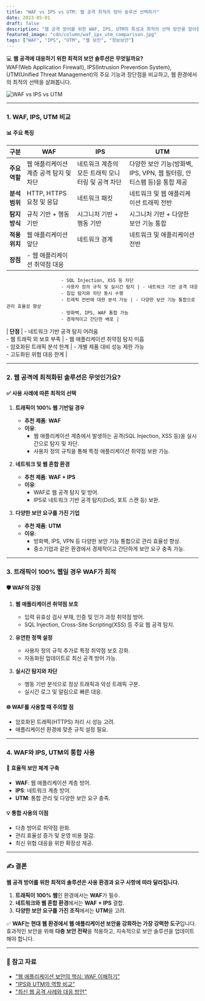```yaml
---
title: "WAF vs IPS vs UTM: 웹 공격 최적의 방어 솔루션 선택하기"
date: 2023-05-01
draft: false
description: "웹 공격 방어를 위한 WAF, IPS, UTM의 특성과 최적의 선택 방안을 알아봅니다."
featured_image: "cdn/column/waf_ips_utm_comparison.jpg"
tags: ["WAF", "IPS", "UTM", "웹 보안", "정보보안"]
---
```


💻 **웹 공격에 대응하기 위한 최적의 보안 솔루션은 무엇일까요?**  
WAF(Web Application Firewall), IPS(Intrusion Prevention System), UTM(Unified Threat Management)의 주요 기능과 장단점을 비교하고, 웹 환경에서의 최적의 선택을 살펴봅니다.

![WAF vs IPS vs UTM](https://blog.plura.io/cdn/column/waf_ips_utm_comparison.jpg)

<!--more-->
---

### 1. **WAF, IPS, UTM 비교**
#### 📊 주요 특징
| **구분**          | **WAF**                                                       | **IPS**                                                       | **UTM**                                                                                                                                      |
|-------------------|-------------------------------------------------------------|-------------------------------------------------------------|---------------------------------------------------------------------------------------------------------------------------------------------|
| **주요 역할**      | 웹 애플리케이션 계층 공격 탐지 및 차단                          | 네트워크 계층의 모든 트래픽 모니터링 및 공격 차단               | 다양한 보안 기능(방화벽, IPS, VPN, 웹 필터링, 안티스팸 등)을 통합 제공                                                                           |
| **분석 범위**      | HTTP, HTTPS 요청 및 응답                                      | 네트워크 패킷                                                 | 네트워크 및 웹 애플리케이션 트래픽 전반                                                                                                         |
| **탐지 방식**      | 규칙 기반 + 행동 기반                                         | 시그니처 기반 + 행동 기반                                      | 시그니처 기반 + 다양한 보안 기능 통합                                                                                                         |
| **적용 위치**      | 웹 애플리케이션 앞단                                         | 네트워크 경계                                                | 네트워크 및 애플리케이션 전반                                                                                                                 |
| **장점**          | - 웹 애플리케이션 취약점 대응  
                        - SQL Injection, XSS 등 차단    
                        - 사용자 정의 규칙 및 실시간 탐지 | - 네트워크 기반 공격 대응      
                        - 침입 탐지와 차단 동시 수행      
                        - 트래픽 전반에 대한 분석 가능 | - 다양한 보안 기능 통합으로 관리 효율성 향상    
                        - 방화벽, IPS, WAF 통합 가능  
                        - 경제적이고 간단한 배포 |
| **단점**          | - 네트워크 기반 공격 탐지 어려움  
                        - 웹 트래픽 외 보호 부족  | - 웹 애플리케이션 취약점 탐지 미흡  
                        - 암호화된 트래픽 분석 한계 | - 개별 제품 대비 성능 제한 가능  
                        - 고도화된 위협 대응 한계 |

---

### 2. **웹 공격에 최적화된 솔루션은 무엇인가요?**
#### ✅ **사용 사례에 따른 최적의 선택**
1. **트래픽이 100% 웹 기반일 경우**
   - **추천 제품**: **WAF**  
   - **이유**:  
     - 웹 애플리케이션 계층에서 발생하는 공격(SQL Injection, XSS 등)을 실시간으로 탐지 및 차단.  
     - 사용자 정의 규칙을 통해 특정 애플리케이션 취약점 보완 가능.

2. **네트워크 및 웹 혼합 환경**
   - **추천 제품**: **WAF + IPS**  
   - **이유**:  
     - WAF로 웹 공격 탐지 및 방어.  
     - IPS로 네트워크 기반 공격 탐지(DoS, 포트 스캔 등) 보완.

3. **다양한 보안 요구를 가진 기업**
   - **추천 제품**: **UTM**  
   - **이유**:  
     - 방화벽, IPS, VPN 등 다양한 보안 기능 통합으로 관리 효율성 향상.  
     - 중소기업과 같은 환경에서 경제적이고 간단하게 보안 요구 충족 가능.

---

### 3. **트래픽이 100% 웹일 경우 WAF가 최적**
#### 🛡️ **WAF의 강점**
1. **웹 애플리케이션 취약점 보호**
   - 입력 유효성 검사 부재, 인증 및 인가 과정 취약점 방어.
   - SQL Injection, Cross-Site Scripting(XSS) 등 주요 웹 공격 탐지.

2. **유연한 정책 설정**
   - 사용자 정의 규칙 추가로 특정 취약점 보호 강화.
   - 자동화된 업데이트로 최신 공격 방어 가능.

3. **실시간 탐지와 차단**
   - 행동 기반 분석으로 정상 트래픽과 악성 트래픽 구분.
   - 실시간 로그 및 알림으로 빠른 대응.

#### 🌐 **WAF를 사용할 때 주의할 점**
- 암호화된 트래픽(HTTPS) 처리 시 성능 고려.
- 애플리케이션 환경에 맞춘 규칙 설정 필요.

---

### 4. **WAF와 IPS, UTM의 통합 사용**
#### 🔗 **효율적 보안 체계 구축**
- **WAF**: 웹 애플리케이션 계층 방어.
- **IPS**: 네트워크 계층 방어.
- **UTM**: 통합 관리 및 다양한 보안 요구 충족.

#### 💡 **통합 사용의 이점**
- 다층 방어로 취약점 완화.
- 관리 효율성 증가 및 운영 비용 절감.
- 최신 위협 대응을 위한 확장성 제공.

---

### ✍️ 결론
**웹 공격 방어를 위한 최적의 솔루션은 사용 환경과 요구 사항에 따라 달라집니다.**  
1. **트래픽이 100% 웹**인 환경에서는 **WAF**가 필수.  
2. **네트워크와 웹 혼합 환경**에서는 **WAF + IPS** 결합.  
3. **다양한 보안 요구를 가진 조직**에서는 **UTM**을 고려.  

✅ **WAF는 현대 웹 환경에서 웹 애플리케이션 보안을 강화하는 가장 강력한 도구**입니다.  
효과적인 보안을 위해 **다층 보안 전략**을 적용하고, 지속적으로 보안 솔루션을 업데이트해야 합니다.

---

### 🔗 참고 자료
- ["웹 애플리케이션 보안의 핵심: WAF 이해하기"](https://www.example.com)
- ["IPS와 UTM의 역할 비교"](https://www.example.com)
- ["최신 웹 공격 사례와 대응 방안"](https://www.example.com)
